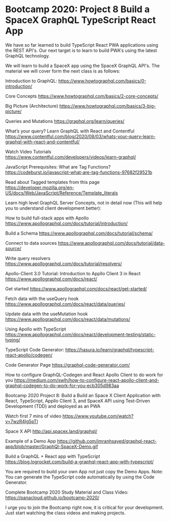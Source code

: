 # Bootcamp 2020: Project 8 Build a SpaceX GraphQL TypeScript React App

We have so far learned to build TypeScript React PWA applications using the REST API's. Our next target is to learn to build PWA's using the latest GraphQL technology. 

We will learn to build a SpaceX app using the SpaceX GraphQL API's. The material we will cover form the next class is as follows:

Introduction to GraphQL:
https://www.howtographql.com/basics/0-introduction/

Core Concepts
https://www.howtographql.com/basics/2-core-concepts/

Big Picture (Architecture)
https://www.howtographql.com/basics/3-big-picture/

Queries and Mutations
https://graphql.org/learn/queries/

What’s your query? Learn GraphQL with React and Contentful
https://www.contentful.com/blog/2020/08/03/whats-your-query-learn-graphql-with-react-and-contentful/

Watch Video Tutorials
https://www.contentful.com/developers/videos/learn-graphql/

JavaScript Prerequisites:
What are Tag Functions?
https://codeburst.io/javascript-what-are-tag-functions-97682f29521b

Read about Tagged templates from this page
https://developer.mozilla.org/en-US/docs/Web/JavaScript/Reference/Template_literals

Learn high level GraphQL Server Concepts, not in detail now (This will help you to understand client development better):

How to build full-stack apps with Apollo
https://www.apollographql.com/docs/tutorial/introduction/

Build a Schema
https://www.apollographql.com/docs/tutorial/schema/

Connect to data sources
https://www.apollographql.com/docs/tutorial/data-source/

Write query resolvers
https://www.apollographql.com/docs/tutorial/resolvers/

Apollo-Client 3.0 Tutorial:
Introduction to Appllo Client 3 in React
https://www.apollographql.com/docs/react/

Get started
https://www.apollographql.com/docs/react/get-started/

Fetch data with the useQuery hook
https://www.apollographql.com/docs/react/data/queries/

Update data with the useMutation hook
https://www.apollographql.com/docs/react/data/mutations/

Using Apollo with TypeScript
https://www.apollographql.com/docs/react/development-testing/static-typing/

TypeScript Code Generator:
https://hasura.io/learn/graphql/typescript-react-apollo/codegen/

Code Generator Page
https://graphql-code-generator.com/

How to configure GraphQL-Codegen and React Apollo Client to do work for you
https://medium.com/swlh/how-to-configure-react-apollo-client-and-graphql-codegen-to-do-work-for-you-ecb305d983aa

Bootcamp 2020 Project 8: Build a Build an Space X Client Application with React, TypeScript, Appllo Client 3, and SpaceX API using Test-Driven Development (TDD) and deployed as an PWA

Watch first 7 mins of video
https://www.youtube.com/watch?v=7wzR4Ig5pTI

Space X API
http://api.spacex.land/graphql/

Example of a Demo App
https://github.com/imranhsayed/graphql-react-app/blob/master/GraphQl-SpaceX-Demo.gif

Build a GraphQL + React app with TypeScript
https://blog.logrocket.com/build-a-graphql-react-app-with-typescript/

You are required to build your own App not just copy the Demo Apps.
Note: You can generate the TypeScript code automatically by using the Code Generator.

Complete Bootcamp 2020 Study Material and Class Video:
https://panacloud.github.io/bootcamp-2020/

I urge you to join the Bootcamp right now, it is critical for your development. Just start watching the class videos and making projects.